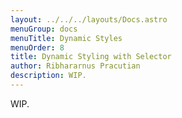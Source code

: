 ```yaml
---
layout: ../../../layouts/Docs.astro
menuGroup: docs
menuTitle: Dynamic Styles
menuOrder: 8
title: Dynamic Styling with Selector
author: Ribhararnus Pracutian
description: WIP.
---
```


WIP.
